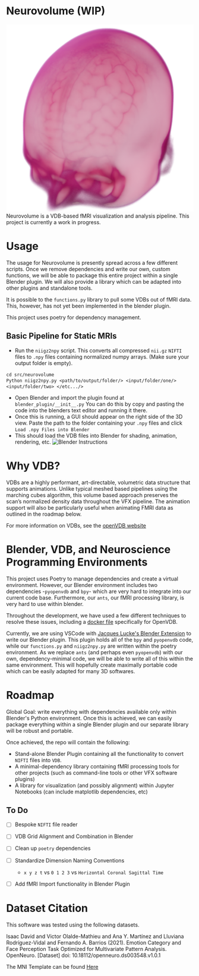 # Neurovolume (WIP)
![Render of a non-skull stripped MNI Template](readme_media/mni_template_render.png)
Neurovolume is a VDB-based fMRI visualization and analysis pipeline. This project is currently a work in progress.


# Usage
The usage for Neurovolume is presently spread across a few different scripts. Once we remove dependencies and write our own, custom functions, we will be able to package this entire project within a single Blender plugin. We will also provide a library which can be adapted into other plugins and standalone tools.

It is possible to the `functions.py` library to pull some VDBs out of fMRI data. This, however, has not yet been implemented in the blender plugin.

This project uses poetry for dependency management.

## Basic Pipeline for Static MRIs
- Run the `niigz2npy` script. This converts all compressed `nii.gz` `NIFTI` files to `.npy` files containing normalized numpy arrays. (Make sure your output folder is empty).

```shell
cd src/neurovolume
Python niigz2npy.py <path/to/output/folder/> <input/folder/one/> <input/folder/two> </etc.../>
```
- Open Blender and import the plugin found at `blender_plugin/__init__.py`
You can do this by copy and pasting the code into the blenders text editor and running it there.
- Once this is running, a GUI should appear on the right side of the 3D view. Paste the path to the folder containing your `.npy` files and click `Load .npy Files into Blender`
- This should load the VDB files into Blender for shading, animation, rendering, etc.
![Blender Instructions](readme_media/blender_instructions.png)

# Why VDB?
VDBs are a highly performant, art-directable, volumetric data structure that supports animations.  Unlike typical meshed based pipelines using the marching cubes algorithm, this volume based approach preserves the scan’s normalized density data throughout the VFX pipeline. The animation support will also be particularly useful when animating FMRI data as outlined in the roadmap below.

For more information on VDBs, see the [openVDB website](https://www.openvdb.org/)

# Blender, VDB, and Neuroscience Programming Environments
This project uses Poetry to manage dependencies and create a virtual environment. However, our Blender environment includes two dependencies -`pyopenvdb` and `bpy`- which are very hard to integrate into our current code base. Furthermore, our `ants`, our fMRI processing library, is very hard to use within blender.

Throughout the development, we have used a few different techniques to resolve these issues, including a [docker file](https://github.com/joachimbbp/openvdb_docker) specifically for OpenVDB.

Currently, we are using VSCode with [Jacques Lucke's Blender Extension](https://github.com/JacquesLucke/blender_vscode) to write our Blender plugin. This plugin holds all of the `bpy` and `pyopenvdb` code, while our `functions.py` and `niigz2npy.py` are written within the poetry environment. As we replace `ants` (and perhaps even `pyopenvdb`) with our own, dependency-minimal code, we will be able to write all of this within the same environment. This will hopefully create maximally portable code which can be easily adapted for many 3D softwares.

# Roadmap
Global Goal: write everything with dependencies available only within Blender's Python environment. Once this is achieved, we can easily package everything within a single Blender plugin and our separate library will be robust and portable.

Once achieved, the repo will contain the following:
- Stand-alone Blender Plugin containing all the functionality to convert `NIFTI` files into `VDB`.
- A minimal-dependency library containing fMRI processing tools for other projects (such as command-line tools or other VFX software plugins)
- A library for visualization (and possibly alignment) within Jupyter Notebooks (can include matplotlib dependencies, etc) 

## To Do
- [ ] Bespoke `NIFTI` file reader
- [ ] VDB Grid Alignment and Combination in Blender
- [ ] Clean up `poetry` dependencies
- [ ] Standardize Dimension Naming Conventions
    - `x y z t` vs `0 1 2 3` vs `Horizontal Coronal Sagittal Time`
- [ ] Add fMRI Import functionality in Blender Plugin


# Dataset Citation
This software was tested using the following datasets.

Isaac David and Victor Olalde-Mathieu and Ana Y. Martínez and Lluviana Rodríguez-Vidal and Fernando A. Barrios (2021). Emotion Category and Face Perception Task Optimized for Multivariate Pattern Analysis. OpenNeuro. [Dataset] doi: 10.18112/openneuro.ds003548.v1.0.1

The MNI Template can be found [Here](https://github.com/Angeluz-07/MRI-preprocessing-techniques/tree/main/assets/templates)